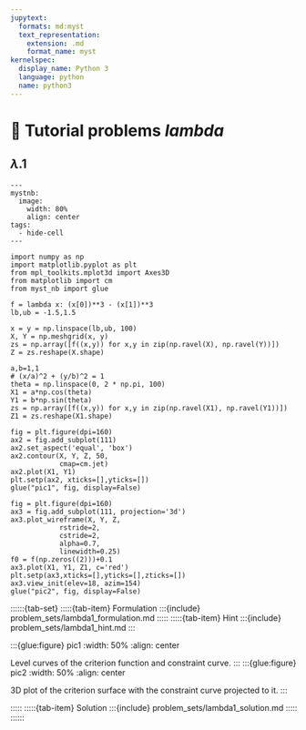 ```yaml
---
jupytext:
  formats: md:myst
  text_representation:
    extension: .md
    format_name: myst
kernelspec:
  display_name: Python 3
  language: python
  name: python3
---
```


# 🔬 Tutorial problems *lambda*

## $\lambda$.1

```{code-cell} python3
---
mystnb:
  image:
    width: 80%
    align: center
tags:
  - hide-cell
---

import numpy as np
import matplotlib.pyplot as plt
from mpl_toolkits.mplot3d import Axes3D
from matplotlib import cm
from myst_nb import glue

f = lambda x: (x[0])**3 - (x[1])**3
lb,ub = -1.5,1.5

x = y = np.linspace(lb,ub, 100)
X, Y = np.meshgrid(x, y)
zs = np.array([f((x,y)) for x,y in zip(np.ravel(X), np.ravel(Y))])
Z = zs.reshape(X.shape)

a,b=1,1
# (x/a)^2 + (y/b)^2 = 1
theta = np.linspace(0, 2 * np.pi, 100)
X1 = a*np.cos(theta)
Y1 = b*np.sin(theta)
zs = np.array([f((x,y)) for x,y in zip(np.ravel(X1), np.ravel(Y1))])
Z1 = zs.reshape(X1.shape)

fig = plt.figure(dpi=160)
ax2 = fig.add_subplot(111)
ax2.set_aspect('equal', 'box')
ax2.contour(X, Y, Z, 50,
            cmap=cm.jet)
ax2.plot(X1, Y1)
plt.setp(ax2, xticks=[],yticks=[])
glue("pic1", fig, display=False)

fig = plt.figure(dpi=160)
ax3 = fig.add_subplot(111, projection='3d')
ax3.plot_wireframe(X, Y, Z,
            rstride=2,
            cstride=2,
            alpha=0.7,
            linewidth=0.25)
f0 = f(np.zeros((2)))+0.1
ax3.plot(X1, Y1, Z1, c='red')
plt.setp(ax3,xticks=[],yticks=[],zticks=[])
ax3.view_init(elev=18, azim=154)
glue("pic2", fig, display=False)

```

::::::{tab-set}
:::::{tab-item} Formulation
:::{include} problem_sets/lambda1_formulation.md
:::::
:::::{tab-item} Hint
:::{include} problem_sets/lambda1_hint.md
:::

:::{glue:figure} pic1
:width: 50%
:align: center

Level curves of the criterion function and constraint curve.
:::
:::{glue:figure} pic2
:width: 50%
:align: center

3D plot of the criterion surface with the constraint curve projected to it.
:::

:::::
:::::{tab-item} Solution
:::{include} problem_sets/lambda1_solution.md
:::::
::::::


